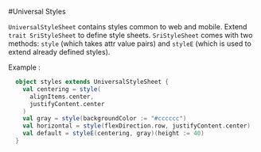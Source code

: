 #Universal Styles

`UniversalStyleSheet` contains styles common to web and mobile. Extend ``trait SriStyleSheet`` to define style sheets. `SriStyleSheet` comes with two methods: ``style`` (which takes attr value pairs) and ``styleE`` (which is used to extend already defined styles).

 Example :

```scala
  object styles extends UniversalStyleSheet {
    val centering = style(
      alignItems.center,
      justifyContent.center
    )
    val gray = style(backgroundColor := "#cccccc")
    val horizontal = style(flexDirection.row, justifyContent.center)
    val default = styleE(centering, gray)(height := 40)
  }

 ```
